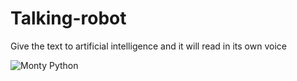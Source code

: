 # Talking-robot

Give the text to artificial intelligence and it will read in its own voice

![Monty Python](https://cdn.dribbble.com/users/77598/screenshots/16399264/media/d86ceb1ad552398787fb76f343080aa6.gif)

